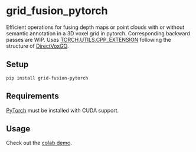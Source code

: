 # grid_fusion_pytorch
Efficient operations for fusing depth maps or point clouds with or without semantic annotation in a 3D voxel grid in pytorch. Corresponding backward passes are WIP.
Uses [TORCH.UTILS.CPP_EXTENSION](https://pytorch.org/docs/stable/cpp_extension.html#torch-utils-cpp-extension) following the structure of [DirectVoxGO](https://github.com/sunset1995/DirectVoxGO).

## Setup
```console
pip install grid-fusion-pytorch
```

## Requirements
[PyTorch](https://pytorch.org/get-started/locally/) must be installed with CUDA support.

## Usage
Check out the [colab demo](https://colab.research.google.com/github/JanNogga/grid_fusion_pytorch/blob/main/colab_demo.ipynb).
